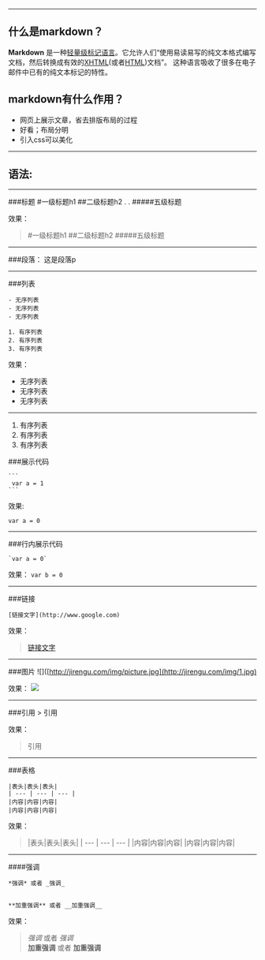 ------

## 什么是markdown？
**Markdown** 是一种[轻量级标记语言](https://zh.wikipedia.org/wiki/%E8%BD%BB%E9%87%8F%E7%BA%A7%E6%A0%87%E8%AE%B0%E8%AF%AD%E8%A8%80)。它允许人们“使用易读易写的纯文本格式编写文档，然后转换成有效的[XHTML](https://zh.wikipedia.org/wiki/XHTML)(或者[HTML](https://zh.wikipedia.org/wiki/HTML))文档”。
这种语言吸收了很多在电子邮件中已有的纯文本标记的特性。

## markdown有什么作用？

- 网页上展示文章，省去排版布局的过程
- 好看；布局分明
- 引入css可以美化
---
## 语法:
---
###标题
    #一级标题h1
    ##二级标题h2
    .
    .
    #####五级标题

效果：

> #一级标题h1
 ##二级标题h2
#####五级标题

---
###段落：
    这是段落p   

---
###列表

    - 无序列表
    - 无序列表
    - 无序列表   

    1. 有序列表
    2. 有序列表
    3. 有序列表

效果：
>    
- 无序列表
- 无序列表
- 无序列表
---
1. 有序列表
2. 有序列表
3. 有序列表

###展示代码

    ```    
     var a = 1 
    ```
效果:
```
var a = 0
```
---
###行内展示代码

    `var a = 0`
效果：
`var b = 0`

---
###链接

    [链接文字](http://www.google.com)

效果：

 > [链接文字](http://www.google.com)

---
###图片
    ![]([http://jirengu.com/img/picture.jpg](http://jirengu.com/img/1.jpg) 

效果：
![]([http://n.sinaimg.cn/photo/20170204/avTI-fyafqxp5491414.jpg)  

---
###引用
    > 引用

效果：

>引用

---
###表格

    |表头|表头|表头|
    | --- | --- | --- |
    |内容|内容|内容|
    |内容|内容|内容|


效果：

>|表头|表头|表头|
| --- | --- | --- |
|内容|内容|内容|
|内容|内容|内容|

---
####强调

    *强调* 或者 _强调_  

 
    **加重强调** 或者 __加重强调__

效果：

>*强调*  或者 _强调_</br>
**加重强调** 或者 __加重强调__
